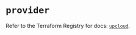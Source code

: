 # `provider`

Refer to the Terraform Registry for docs: [`upcloud`](https://registry.terraform.io/providers/upcloudltd/upcloud/5.16.0/docs).
